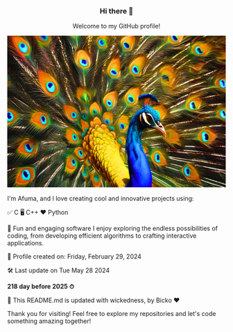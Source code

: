 <div align="center">
  
### Hi there 👋
Welcome to my GitHub profile!

<img src="https://github.com/afuma/afuma/blob/master/images/paon_2_760x506.png" alt="My beautiful Peacock" width="550" height="350">

</div>

I'm Afuma, and I love creating cool and innovative projects using:

✅ C
🖥️ C++
❤️ Python

🎉 Fun and engaging software
I enjoy exploring the endless possibilities of coding, from developing efficient algorithms to crafting interactive applications.

📅 Profile created on: Friday, February 29, 2024

🛠️ Last update on Tue May 28 2024

**218 day before 2025 ⏱**

🤖 This README.md is updated with wickedness, by Bicko ❤️

Thank you for visiting! Feel free to explore my repositories and let's code something amazing together!

